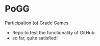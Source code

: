 # PoGG
Participation (o) Grade Games

* Repo to test the functionality of GitHub.
* so far, quite satisfied!
